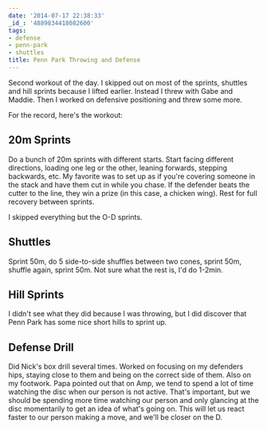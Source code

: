 ```yaml
---
date: '2014-07-17 22:38:33'
_id_: '4889834418082600'
tags:
- defense
- penn-park
- shuttles
title: Penn Park Throwing and Defense
---
```


Second workout of the day. I skipped out on most of the sprints, shuttles and hill sprints because I lifted earlier. Instead I threw with Gabe and Maddie. Then I worked on defensive positioning and threw some more.

For the record, here's the workout:

## 20m Sprints

Do a bunch of 20m sprints with different starts. Start facing different directions, loading one leg or the other, leaning forwards, stepping backwards, etc. My favorite was to set up as if you're covering someone in the stack and have them cut in while you chase. If the defender beats the cutter to the line, they win a prize (in this case, a chicken wing). Rest for full recovery between sprints.

I skipped everything but the O-D sprints.

## Shuttles

Sprint 50m, do 5 side-to-side shuffles between two cones, sprint 50m, shuffle again, sprint 50m. Not sure what the rest is, I'd do 1-2min.

## Hill Sprints

I didn't see what they did because I was throwing, but I did discover that Penn Park has some nice short hills to sprint up.

## Defense Drill

Did Nick's box drill several times. Worked on focusing on my defenders hips, staying close to them and being on the correct side of them. Also on my footwork. Papa pointed out that on Amp, we tend to spend a lot of time watching the disc when our person is not active. That's important, but we should be spending more time watching our person and only glancing at the disc momentarily to get an idea of what's going on. This will let us react faster to our person making a move, and we'll be closer on the D.
